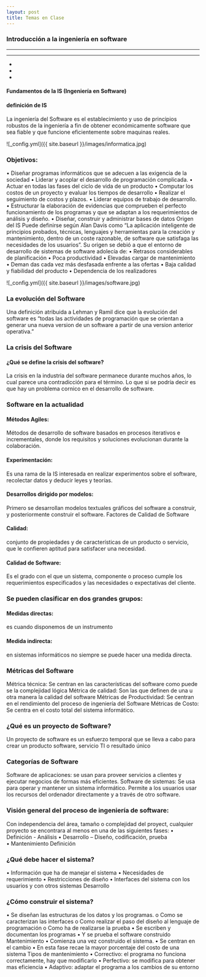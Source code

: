 ```yaml
---
layout: post
title: Temas en Clase
---
```


### Introducción a la ingeniería en software 
_____________________________________________
_____________________________________________
*
*
*
#### Fundamentos de la IS (Ingeniería en Software)
#### definición de IS 

La ingeniería del Software es el establecimiento y uso de principios robustos de la ingeniería a fin de obtener económicamente software que sea fiable y que funcione eficientemente sobre maquinas reales. 

![_config.yml]({{ site.baseurl }}/images/informatica.jpg)

### Objetivos: 
•	Diseñar programas informáticos que se adecuen a las exigencia de la sociedad 
•	Liderar y acoplar el desarrollo de programación complicada.
•	Actuar en todas las fases del ciclo de vida de un producto 
•	Computar los costos de un proyecto y evaluar los tiempos de desarrollo
•	Realizar el seguimiento de costos y plazos.
•	Liderar equipos de trabajo de desarrollo.
•	Estructurar la elaboración de evidencias que comprueben el perfecto funcionamiento de los programas y que se adaptan a los requerimientos de análisis y diseño.
•	Diseñar, construir y administrar bases de datos 
Origen del IS
Puede definirse según Alan Davis como “La aplicación inteligente de principios probados, técnicas, lenguajes y herramientas para la creación y mantenimiento, dentro de un coste razonable, de software que satisfaga las necesidades de los usuarios”.
Su origen se debió a que el entorno de desarrollo de sistemas de software adolecía de:
•	Retrasos considerables de planificación 
•	Poca productividad 
•	Elevadas cargar de mantenimiento 
•	Deman
das cada vez más desfasada enfrente a las ofertas 
•	Baja calidad y fiabilidad del producto 
•	Dependencia de los realizadores 

![_config.yml]({{ site.baseurl }}/images/software.jpg)

###  La evolución del Software 

Una definición atribuida a Lehman y Ramil dice que la evolución del software es “todas las actividades de programación que se orientan a generar una nueva version de un software a partir de una version anterior operativa.”

### La crisis del Software

#### ¿Qué se define la crisis del software? 

La crisis en la industria del software permanece durante muchos años, lo cual parece una contradicción para el término. Lo que si se podría decir es que hay un problema cornico en el desarrollo de software.

### Software en la actualidad 
#### Métodos Agiles: 
Métodos de desarrollo de software basados en procesos iterativos e incrementales, donde los requisitos y soluciones evolucionan durante la colaboración.
#### Experimentación: 
Es una rama de la IS interesada en realizar experimentos sobre el software, recolectar datos y deducir leyes y teorías.
#### Desarrollos dirigido por modelos: 
Primero se desarrollan modelos textuales gráficos del software a construir, y posteriormente construir el software.
Factores de Calidad  de Software
#### Calidad: 
conjunto de propiedades y de características de un producto o servicio, que le confieren aptitud para satisfacer una necesidad.
#### Calidad de Software:
Es el grado con el que un sistema, componente o proceso cumple los requerimientos especificados y las necesidades o expectativas del cliente.

### Se pueden clasificar en dos grandes grupos:

#### Medidas directas: 
es cuando disponemos de un instrumento 
#### Medida indirecta: 
en sistemas informáticos no siempre se puede hacer una medida directa.

### Métricas del Software

Métrica técnica: Se centran en las características del software como puede se la complejidad lógica
Métrica de calidad: Son las que definen de una u otra manera la calidad del software
Métricas de Productividad: Se centran en el rendimiento del proceso de ingeniería del Software
Métricas de Costo: Se centra en el costo total del sistema informático.

### ¿Qué es un proyecto de Software?

Un proyecto de software es un esfuerzo temporal que se lleva a cabo para crear un producto software, servicio TI o resultado único 

### Categorías de Software

Software de aplicaciones: se usan para proveer servicios a clientes y ejecutar negocios de formas más eficientes.
Software de sistemas: Se usa para operar y mantener un sistema informático. Permite a los usuarios usar los recursos del ordenador directamente y a través de otro software. 

### Visión general del proceso de ingeniería de software:

Con independencia del área, tamaño o complejidad del proyect, cualquier proyecto se encontrara al menos en una de las siguientes fases: 
•	Definición - Análisis 
•	Desarrollo – Diseño, codificación, prueba  
•	Mantenimiento 
Definición 

### ¿Qué debe hacer el sistema?	

•	Información que ha de manejar el sistema
•	Necesidades de requerimiento
•	Restricciones de diseño
•	Interfaces del sistema con los usuarios y con otros sistemas 
Desarrollo 

### ¿Cómo construir el sistema?

•	Se diseñan las estructuras de los datos y los programas.
o	Como se caracterizan las interfaces 
o	Como realizar el paso del diseño al lenguaje de programación 
o	Como ha de realizarse la prueba 
•	Se escriben y documentan los programas 
•	Y se prueba el software construido 
Mantenimiento
•	Comienza una vez construido el sistema.
•	Se centran en el cambio
•	En esta fase recae la mayor porcentaje del costo de una sistema 
Tipos de mantenimiento
•	Correctivo: el programa no funciona correctamente, hay que modificarlo 
•	Perfectivo: se modifica para obtener mas eficiencia 
•	Adaptivo: adaptar el programa a los cambios de su entorno 


